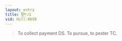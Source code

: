 ```yaml
---
layout: entry
title: སྙོག་√1
vid: Hill:0658
---
```

> To collect payment DS\. To pursue, to pester TC\.


